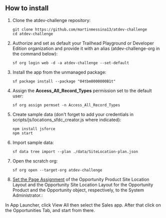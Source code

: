 
## How to install

1. Clone the atdev-challenge repository:

    ```
    git clone https://github.com/martinmessina13/atdev-challenge
    cd atdev-challenge
    ```

1. Authorize and set as default your Trailhead Playground or Developer Edition organization and provide it with an alias (atdev-challenge-org in the command below):

    ```
    sf org login web -d -a atdev-challenge --set-default
    ```

1. Install the app from the unmanaged package:

    ```
    sf package install --package "04tbm0000000B1t"
    ```

1. Assign the **Access_All_Record_Types** permission set to the default user:

    ```
    sf org assign permset -n Access_All_Record_Types
    ```

1. Create sample data (don't forget to add your credentials in scripts/js/locations_sfdc_creator.js where indicated):

    ```
    npm install jsforce
    npm start
    ```

1. Import sample data:

    ```
    sf data tree import --plan ./data/SiteLocation-plan.json
    ```

1. Open the scratch org:

    ```
    sf org open --target-org atdev-challenge
    ```

1. [Set the Page Assignment](https://help.salesforce.com/s/articleView?id=sf.layouts_assigning.htm&type=5) of the Opportunity Product Site Location Layout and the Opportunity Site Location Layout for the Opportunity Product and the Opportunity object, respectively, to the System Administrator.:

In App Launcher, click View All then select the Sales app. After that click on the Opportunities Tab, and start from there.